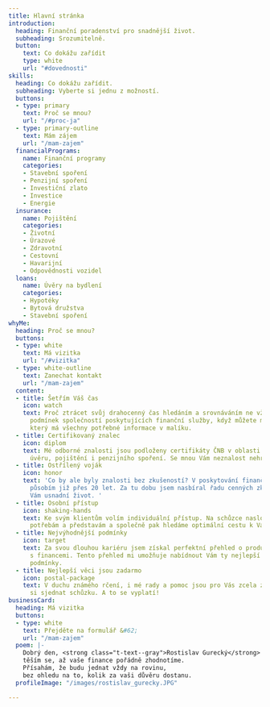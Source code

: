 ```yaml
---
title: Hlavní stránka
introduction:
  heading: Finanční poradenství pro snadnější život.
  subheading: Srozumitelně.
  button:
    text: Co dokážu zařídit
    type: white
    url: "#dovednosti"
skills:
  heading: Co dokážu zařídit.
  subheading: Vyberte si jednu z možností.
  buttons:
  - type: primary
    text: Proč se mnou?
    url: "/#proc-ja"
  - type: primary-outline
    text: Mám zájem
    url: "/mam-zajem"
  financialPrograms:
    name: Finanční programy
    categories:
    - Stavební spoření
    - Penzijní spoření
    - Investiční zlato
    - Investice
    - Energie
  insurance:
    name: Pojištění
    categories:
    - Životní
    - Úrazové
    - Zdravotní
    - Cestovní
    - Havarijní
    - Odpovědnosti vozidel
  loans:
    name: Úvěry na bydlení
    categories:
    - Hypotéky
    - Bytová družstva
    - Stavební spoření
whyMe:
  heading: Proč se mnou?
  buttons:
  - type: white
    text: Má vizitka
    url: "/#vizitka"
  - type: white-outline
    text: Zanechat kontakt
    url: "/mam-zajem"
  content:
  - title: Šetřím Váš čas
    icon: watch
    text: Proč ztrácet svůj drahocenný čas hledáním a srovnáváním ne vždy přehledných
      podmínek společností poskytujících finanční služby, když můžete mít k ruce odborníka,
      který má všechny potřebné informace v malíku.
  - title: Certifikovaný znalec
    icon: diplom
    text: Mé odborné znalosti jsou podloženy certifikáty ČNB v oblasti investic, zprostředkování
      úvěru, pojištění i penzijního spoření. Se mnou Vám neznalost nehrozí.
  - title: Ostřílený voják
    icon: honor
    text: 'Co by ale byly znalosti bez zkušeností? V poskytování finančního poradenství
      působím již přes 20 let. Za tu dobu jsem nasbíral řadu cenných zkušeností, které
      Vám usnadní život. '
  - title: Osobní přístup
    icon: shaking-hands
    text: Ke svým klientům volím individuální přístup. Na schůzce naslouchám Vašim
      potřebám a představám a společně pak hledáme optimální cestu k Vašim cílům.
  - title: Nejvýhodnější podmínky
    icon: target
    text: Za svou dlouhou kariéru jsem získal perfektní přehled o produktech na trhu
      s financemi. Tento přehled mi umožňuje nabídnout Vám ty nejlepší na trhu dostupné
      podmínky.
  - title: Nejlepší věci jsou zadarmo
    icon: postal-package
    text: V duchu známého rčení, i mé rady a pomoc jsou pro Vás zcela zdarma. Stačí
      si sjednat schůzku. A to se vyplatí!
businessCard:
  heading: Má vizitka
  buttons:
  - type: white
    text: Přejděte na formulář &#62;
    url: "/mam-zajem"
  poem: |-
    Dobrý den, <strong class="t-text--gray">Rostislav Gurecký</strong> jméno mé,
    těším se, až vaše finance pořádně zhodnotíme.
    Přísahám, že budu jednat vždy na rovinu,
    bez ohledu na to, kolik za vaši důvěru dostanu.
  profileImage: "/images/rostislav_gurecky.JPG"

---
```

